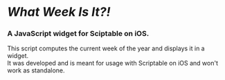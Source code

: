 # *What Week Is It?!* 
### A JavaScript widget for Sciptable on iOS.

This script computes the current week of the year and displays it in a widget.  
It was developed and is meant for usage with Scriptable on iOS and won't work as standalone.
